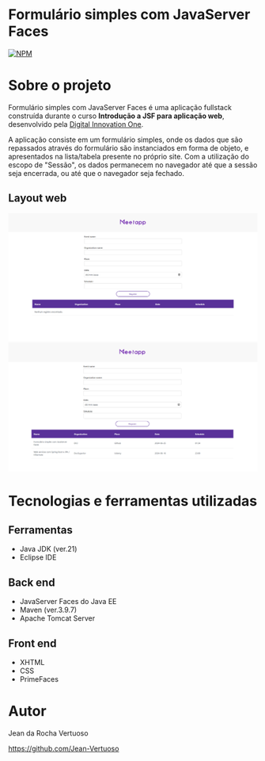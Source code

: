 # Formulário simples com JavaServer Faces
[![NPM](https://img.shields.io/npm/l/react)](https://github.com/Jean-Vertuoso/form-with-jsf/blob/main/LICENSE) 

# Sobre o projeto

Formulário simples com JavaServer Faces é uma aplicação fullstack construída durante o curso **Introdução a JSF para aplicação web**, desenvolvido pela [Digital Innovation One](https://dio.me "Site da DIO").

A aplicação consiste em um formulário simples, onde os dados que são repassados através do formulário são instanciados em forma de objeto, e apresentados na lista/tabela presente no próprio site.
Com a utilização do escopo de "Sessão", os dados permanecem no navegador até que a sessão seja encerrada, ou até que o navegador seja fechado.

## Layout web
![Web 1](https://github.com/Jean-Vertuoso/form-with-jsf/blob/main/src/main/webapp/resources/images/web1.png)
![Web 2](https://github.com/Jean-Vertuoso/form-with-jsf/blob/main/src/main/webapp/resources/images/web2.png)

# Tecnologias e ferramentas utilizadas
## Ferramentas
- Java JDK (ver.21)
- Eclipse IDE

## Back end
- JavaServer Faces do Java EE
- Maven (ver.3.9.7)
- Apache Tomcat Server

## Front end
- XHTML
- CSS
- PrimeFaces

# Autor

Jean da Rocha Vertuoso

https://github.com/Jean-Vertuoso
